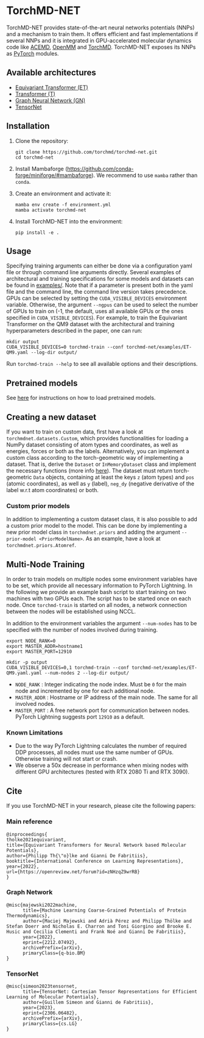 # TorchMD-NET

TorchMD-NET provides state-of-the-art neural networks potentials (NNPs) and a mechanism to train them. It offers efficient and fast implementations if several NNPs and it is integrated in GPU-accelerated molecular dynamics code like [ACEMD](https://www.acellera.com/products/molecular-dynamics-software-gpu-acemd/), [OpenMM](https://www.openmm.org) and [TorchMD](https://github.com/torchmd/torchmd). TorchMD-NET exposes its NNPs as [PyTorch](https://pytorch.org) modules.

## Available architectures

- [Equivariant Transformer (ET)](https://arxiv.org/abs/2202.02541)
- [Transformer (T)](https://arxiv.org/abs/2202.02541)
- [Graph Neural Network (GN)](https://arxiv.org/abs/2212.07492)
- [TensorNet](https://arxiv.org/abs/2306.06482)


## Installation

1. Clone the repository:
    ```
    git clone https://github.com/torchmd/torchmd-net.git
    cd torchmd-net
    ```

2. Install Mambaforge (https://github.com/conda-forge/miniforge/#mambaforge). We recommend to use `mamba` rather than `conda`.

3. Create an environment and activate it:
    ```
    mamba env create -f environment.yml
    mamba activate torchmd-net
    ```

4. Install TorchMD-NET into the environment:
    ```
    pip install -e .
    ```

## Usage
Specifying training arguments can either be done via a configuration yaml file or through command line arguments directly. Several examples of architectural and training specifications for some models and datasets can be found in [examples/](https://github.com/torchmd/torchmd-net/tree/main/examples). Note that if a parameter is present both in the yaml file and the command line, the command line version takes precedence.
GPUs can be selected by setting the `CUDA_VISIBLE_DEVICES` environment variable. Otherwise, the argument `--ngpus` can be used to select the number of GPUs to train on (-1, the default, uses all available GPUs or the ones specified in `CUDA_VISIBLE_DEVICES`).
For example, to train the Equivariant Transformer on the QM9 dataset with the architectural and training hyperparameters described in the paper, one can run:
```
mkdir output
CUDA_VISIBLE_DEVICES=0 torchmd-train --conf torchmd-net/examples/ET-QM9.yaml --log-dir output/
``` 
Run `torchmd-train --help` to see all available options and their descriptions.

## Pretrained models
See [here](https://github.com/torchmd/torchmd-net/tree/main/examples#loading-checkpoints) for instructions on how to load pretrained models.

## Creating a new dataset
If you want to train on custom data, first have a look at `torchmdnet.datasets.Custom`, which provides functionalities for 
loading a NumPy dataset consisting of atom types and coordinates, as well as energies, forces or both as the labels.
Alternatively, you can implement a custom class according to the torch-geometric way of implementing a dataset. That is, 
derive the `Dataset` or `InMemoryDataset` class and implement the necessary functions (more info [here](https://pytorch-geometric.readthedocs.io/en/latest/notes/create_dataset.html#creating-your-own-datasets)). The dataset must return torch-geometric `Data` 
objects, containing at least the keys `z` (atom types) and `pos` (atomic coordinates), as well as `y` (label), `neg_dy` (negative derivative of the label w.r.t atom coordinates) or both.

### Custom prior models
In addition to implementing a custom dataset class, it is also possible to add a custom prior model to the model. This can be
done by implementing a new prior model class in `torchmdnet.priors` and adding the argument `--prior-model <PriorModelName>`.
As an example, have a look at `torchmdnet.priors.Atomref`.

## Multi-Node Training

In order to train models on multiple nodes some environment variables have to be set, which provide all necessary information to PyTorch Lightning. In the following we provide an example bash script to start training on two machines with two GPUs each. The script has to be started once on each node. Once `torchmd-train` is started on all nodes, a network connection between the nodes will be established using NCCL.

In addition to the environment variables the argument `--num-nodes` has to be specified with the number of nodes involved during training.

```
export NODE_RANK=0
export MASTER_ADDR=hostname1
export MASTER_PORT=12910

mkdir -p output
CUDA_VISIBLE_DEVICES=0,1 torchmd-train --conf torchmd-net/examples/ET-QM9.yaml.yaml --num-nodes 2 --log-dir output/
```

- `NODE_RANK` : Integer indicating the node index. Must be `0` for the main node and incremented by one for each additional node.
- `MASTER_ADDR` : Hostname or IP address of the main node. The same for all involved nodes.
- `MASTER_PORT` : A free network port for communication between nodes. PyTorch Lightning suggests port `12910` as a default.


### Known Limitations
- Due to the way PyTorch Lightning calculates the number of required DDP processes, all nodes must use the same number of GPUs. Otherwise training will not start or crash.
- We observe a 50x decrease in performance when mixing nodes with different GPU architectures (tested with RTX 2080 Ti and RTX 3090).


## Cite
If you use TorchMD-NET in your research, please cite the following papers:

### Main reference
```
@inproceedings{
tholke2021equivariant,
title={Equivariant Transformers for Neural Network based Molecular Potentials},
author={Philipp Th{\"o}lke and Gianni De Fabritiis},
booktitle={International Conference on Learning Representations},
year={2022},
url={https://openreview.net/forum?id=zNHzqZ9wrRB}
}
```

### Graph Network 

```
@misc{majewski2022machine,
      title={Machine Learning Coarse-Grained Potentials of Protein Thermodynamics}, 
      author={Maciej Majewski and Adrià Pérez and Philipp Thölke and Stefan Doerr and Nicholas E. Charron and Toni Giorgino and Brooke E. Husic and Cecilia Clementi and Frank Noé and Gianni De Fabritiis},
      year={2022},
      eprint={2212.07492},
      archivePrefix={arXiv},
      primaryClass={q-bio.BM}
}
```

### TensorNet

```
@misc{simeon2023tensornet,
      title={TensorNet: Cartesian Tensor Representations for Efficient Learning of Molecular Potentials}, 
      author={Guillem Simeon and Gianni de Fabritiis},
      year={2023},
      eprint={2306.06482},
      archivePrefix={arXiv},
      primaryClass={cs.LG}
}
```

